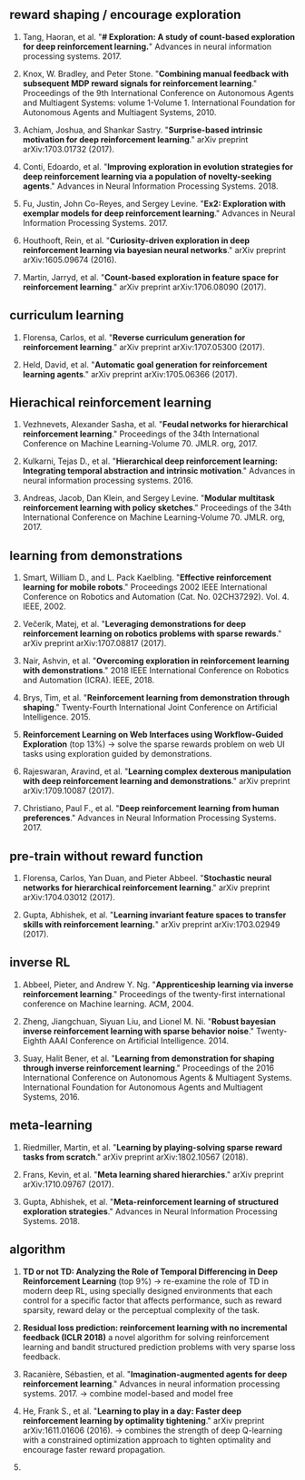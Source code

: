 ## reward shaping / encourage exploration

1. Tang, Haoran, et al. "**# Exploration: A study of count-based exploration for deep reinforcement learning.**" Advances in neural information processing systems. 2017.

2. Knox, W. Bradley, and Peter Stone. "**Combining manual feedback with subsequent MDP reward signals for reinforcement learning**." Proceedings of the 9th International Conference on Autonomous Agents and Multiagent Systems: volume 1-Volume 1. International Foundation for Autonomous Agents and Multiagent Systems, 2010.

3. Achiam, Joshua, and Shankar Sastry. "**Surprise-based intrinsic motivation for deep reinforcement learning**." arXiv preprint arXiv:1703.01732 (2017).

4.  Conti, Edoardo, et al. "**Improving exploration in evolution strategies for deep reinforcement learning via a population of novelty-seeking agents**." Advances in Neural Information Processing Systems. 2018.

5. Fu, Justin, John Co-Reyes, and Sergey Levine. "**Ex2: Exploration with exemplar models for deep reinforcement learning**." Advances in Neural Information Processing Systems. 2017.

6. Houthooft, Rein, et al. "**Curiosity-driven exploration in deep reinforcement learning via bayesian neural networks**." arXiv preprint arXiv:1605.09674 (2016).

7. Martin, Jarryd, et al. "**Count-based exploration in feature space for reinforcement learning**." arXiv preprint arXiv:1706.08090 (2017).

## curriculum learning

1. Florensa, Carlos, et al. "**Reverse curriculum generation for reinforcement learning**." arXiv preprint arXiv:1707.05300 (2017).

2. Held, David, et al. "**Automatic goal generation for reinforcement learning agents**." arXiv preprint arXiv:1705.06366 (2017).

## Hierachical reinforcement learning

1. Vezhnevets, Alexander Sasha, et al. "**Feudal networks for hierarchical reinforcement learning**." Proceedings of the 34th International Conference on Machine Learning-Volume 70. JMLR. org, 2017.

2. Kulkarni, Tejas D., et al. "**Hierarchical deep reinforcement learning: Integrating temporal abstraction and intrinsic motivation**." Advances in neural information processing systems. 2016.

3. Andreas, Jacob, Dan Klein, and Sergey Levine. "**Modular multitask reinforcement learning with policy sketches**." Proceedings of the 34th International Conference on Machine Learning-Volume 70. JMLR. org, 2017.




## learning from demonstrations

1. Smart, William D., and L. Pack Kaelbling. "**Effective reinforcement learning for mobile robots**." Proceedings 2002 IEEE International Conference on Robotics and Automation (Cat. No. 02CH37292). Vol. 4. IEEE, 2002.

2. Večerík, Matej, et al. "**Leveraging demonstrations for deep reinforcement learning on robotics problems with sparse rewards**." arXiv preprint arXiv:1707.08817 (2017).

3. Nair, Ashvin, et al. "**Overcoming exploration in reinforcement learning with demonstrations**." 2018 IEEE International Conference on Robotics and Automation (ICRA). IEEE, 2018.

4. Brys, Tim, et al. "**Reinforcement learning from demonstration through shaping**." Twenty-Fourth International Joint Conference on Artificial Intelligence. 2015.

5. **Reinforcement Learning on Web Interfaces using Workflow-Guided Exploration** (top 13%) -> solve the sparse rewards problem on web UI tasks using exploration guided by demonstrations.

6. Rajeswaran, Aravind, et al. "**Learning complex dexterous manipulation with deep reinforcement learning and demonstrations**." arXiv preprint arXiv:1709.10087 (2017).

7. Christiano, Paul F., et al. "**Deep reinforcement learning from human preferences**." Advances in Neural Information Processing Systems. 2017.

## pre-train without reward function

1. Florensa, Carlos, Yan Duan, and Pieter Abbeel. "**Stochastic neural networks for hierarchical reinforcement learning**." arXiv preprint arXiv:1704.03012 (2017).

2. Gupta, Abhishek, et al. "**Learning invariant feature spaces to transfer skills with reinforcement learning.**" arXiv preprint arXiv:1703.02949 (2017).





## inverse RL

1. Abbeel, Pieter, and Andrew Y. Ng. "**Apprenticeship learning via inverse reinforcement learning**." Proceedings of the twenty-first international conference on Machine learning. ACM, 2004.

2. Zheng, Jiangchuan, Siyuan Liu, and Lionel M. Ni. "**Robust bayesian inverse reinforcement learning with sparse behavior noise**." Twenty-Eighth AAAI Conference on Artificial Intelligence. 2014.

3. Suay, Halit Bener, et al. "**Learning from demonstration for shaping through inverse reinforcement learning**." Proceedings of the 2016 International Conference on Autonomous Agents & Multiagent Systems. International Foundation for Autonomous Agents and Multiagent Systems, 2016.

## meta-learning

1. Riedmiller, Martin, et al. "**Learning by playing-solving sparse reward tasks from scratch**." arXiv preprint arXiv:1802.10567 (2018).

2. Frans, Kevin, et al. "**Meta learning shared hierarchies**." arXiv preprint arXiv:1710.09767 (2017).

3. Gupta, Abhishek, et al. "**Meta-reinforcement learning of structured exploration strategies**." Advances in Neural Information Processing Systems. 2018.

## algorithm

1. **TD or not TD: Analyzing the Role of Temporal Differencing in Deep Reinforcement Learning** (top 9%) -> re-examine the role of TD in modern deep RL, using specially designed environments that each control for a specific factor that affects performance, such as reward sparsity, reward delay or the perceptual complexity of the task.

2. **Residual loss prediction: reinforcement learning with no incremental feedback (ICLR 2018)**
a novel algorithm for solving reinforcement learning and bandit structured prediction problems with very sparse loss feedback.

3. Racanière, Sébastien, et al. "**Imagination-augmented agents for deep reinforcement learning**." Advances in neural information processing systems. 2017. -> combine model-based and model free

4. He, Frank S., et al. "**Learning to play in a day: Faster deep reinforcement learning by optimality tightening**." arXiv preprint arXiv:1611.01606 (2016).
-> combines the strength of deep Q-learning with a constrained optimization approach to tighten optimality and encourage faster reward propagation.

5. 